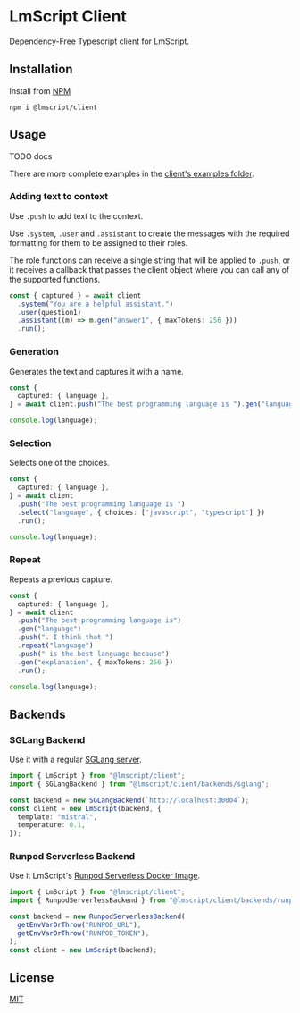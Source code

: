 # LmScript Client

Dependency-Free Typescript client for LmScript.

## Installation

Install from [NPM](https://www.npmjs.com/package/@lmscript/client)

```shell
npm i @lmscript/client
```

## Usage

TODO docs

There are more complete examples in the
[client's examples folder](https://github.com/lucasavila00/LmScript/tree/main/client/examples).

### Adding text to context

Use `.push` to add text to the context.

Use `.system`, `.user` and `.assistant` to create the messages with the required
formatting for them to be assigned to their roles.

The role functions can receive a single string that will be applied to `.push`,
or it receives a callback that passes the client object where you can call any
of the supported functions.

```ts
const { captured } = await client
  .system("You are a helpful assistant.")
  .user(question1)
  .assistant((m) => m.gen("answer1", { maxTokens: 256 }))
  .run();
```

### Generation

Generates the text and captures it with a name.

```ts
const {
  captured: { language },
} = await client.push("The best programming language is ").gen("language").run();

console.log(language);
```

### Selection

Selects one of the choices.

```ts
const {
  captured: { language },
} = await client
  .push("The best programming language is ")
  .select("language", { choices: ["javascript", "typescript"] })
  .run();

console.log(language);
```

### Repeat

Repeats a previous capture.

```ts
const {
  captured: { language },
} = await client
  .push("The best programming language is")
  .gen("language")
  .push(". I think that ")
  .repeat("language")
  .push(" is the best language because")
  .gen("explanation", { maxTokens: 256 })
  .run();

console.log(language);
```

## Backends

### SGLang Backend

Use it with a regular
[SGLang server](https://github.com/sgl-project/sglang?tab=readme-ov-file#using-local-models).

```ts
import { LmScript } from "@lmscript/client";
import { SGLangBackend } from "@lmscript/client/backends/sglang";

const backend = new SGLangBackend(`http://localhost:30004`);
const client = new LmScript(backend, {
  template: "mistral",
  temperature: 0.1,
});
```

### Runpod Serverless Backend

Use it LmScript's
[Runpod Serverless Docker Image](https://github.com/lucasavila00/LmScript/tree/main/runpod-serverless-sglang).

```ts
import { LmScript } from "@lmscript/client";
import { RunpodServerlessBackend } from "@lmscript/client/backends/runpod-serverless-sglang";

const backend = new RunpodServerlessBackend(
  getEnvVarOrThrow("RUNPOD_URL"),
  getEnvVarOrThrow("RUNPOD_TOKEN"),
);
const client = new LmScript(backend);
```

## License

[MIT](https://choosealicense.com/licenses/mit/)
